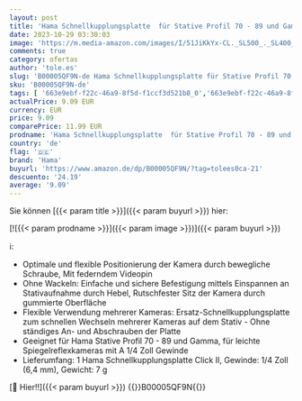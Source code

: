```yaml
---
layout: post
title: 'Hama Schnellkupplungsplatte  für Stative Profil 70 - 89 und Gamma  A 1/4 Zoll Gewinde  Schwarz'
date: 2023-10-29 03:30:03
image: 'https://m.media-amazon.com/images/I/51JiKkYx-CL._SL500_._SL400_.jpg'
comments: true
category: ofertas
author: 'tole.es'
slug: 'B00005QF9N-de Hama Schnellkupplungsplatte für Stative Profil 70 - 89 und...'
sku: 'B00005QF9N-de'
tags: [ '663e9ebf-f22c-46a9-8f5d-f1ccf3d521b8_0','663e9ebf-f22c-46a9-8f5d-f1ccf3d521b8_9201','Arborist Merchandising Root','Blitzschienen','Blitzzubehör','Elektronik & Foto','Hama Gutschein-Aktion','Kamera & Foto','Kamera- & Fotozubehör','Self Service','Special Features Stores','hama','🇩🇪', ]
actualPrice: 9.09 EUR
currency: EUR
price: 9.09
comparePrice: 11.99 EUR
prodname: 'Hama Schnellkupplungsplatte  für Stative Profil 70 - 89 und Gamma  A 1/4 Zoll Gewinde  Schwarz'
country: 'de'
flag: '🇩🇪'
brand: 'Hama'
buyurl: 'https://www.amazon.de/dp/B00005QF9N/?tag=tolees0ca-21'
descuento: '24.19'
average: '9.09'
---
```


Sie können [{{< param title >}}]({{< param buyurl >}}) hier:

[![{{< param prodname >}}]({{< param image >}})]({{< param buyurl >}})

ℹ️:

- Optimale und flexible Positionierung der Kamera durch bewegliche Schraube, Mit federndem Videopin
- Ohne Wackeln: Einfache und sichere Befestigung mittels Einspannen an Stativaufnahme durch Hebel, Rutschfester Sitz der Kamera durch gummierte Oberfläche
- Flexible Verwendung mehrerer Kameras: Ersatz-Schnellkupplungsplatte zum schnellen Wechseln mehrerer Kameras auf dem Stativ - Ohne ständiges An- und Abschrauben der Platte
- Geeignet für Hama Stative Profil 70 - 89 und Gamma, für leichte Spiegelreflexkameras mit A 1/4 Zoll Gewinde
- Lieferumfang: 1 Hama Schnellkupplungsplatte Click II, Gewinde: 1/4 Zoll (6,4 mm), Gewicht: 7 g

[🛒 Hier!!]({{< param buyurl >}})
{{<world>}}B00005QF9N{{</world>}}
